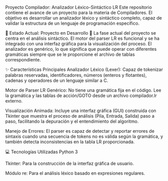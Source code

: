 Proyecto Compilador: Analizador Léxico-Sintáctico LR
Este repositorio contiene el avance de un proyecto para la materia de Compiladores. El objetivo es desarrollar un analizador léxico y sintáctico completo, capaz de validar la estructura de un lenguaje de programación específico.

🚧 Estado Actual: Proyecto en Desarrollo 🚧
La fase actual del proyecto se centra en el análisis sintáctico. El motor del parser LR es funcional y se ha integrado con una interfaz gráfica para la visualización del proceso. El analizador es genérico, lo que significa que puede operar con diferentes gramáticas siempre que se le proporcione el archivo de tablas correspondiente.

✨ Características Principales
Analizador Léxico (Lexer): Capaz de tokenizar palabras reservadas, identificadores, números (enteros y flotantes), cadenas y operadores de un lenguaje similar a C.

Motor de Parser LR Genérico: No tiene una gramática fija en el código. Lee la gramática y las tablas de acción/GOTO desde un archivo compilador.lr externo.

Visualización Animada: Incluye una interfaz gráfica (GUI) construida con Tkinter que muestra el proceso de análisis (Pila, Entrada, Salida) paso a paso, facilitando la depuración y el entendimiento del algoritmo.

Manejo de Errores: El parser es capaz de detectar y reportar errores de sintaxis cuando una secuencia de tokens no es válida según la gramática, y también detecta inconsistencias en la tabla LR proporcionada.

💻 Tecnologías Utilizadas
Python 3

Tkinter: Para la construcción de la interfaz gráfica de usuario.

Módulo re: Para el análisis léxico basado en expresiones regulares.

